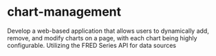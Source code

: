 # chart-management
Develop a web-based application that allows users to dynamically add, remove, and modify charts on a page, with each chart being highly configurable. Utilizing the FRED Series API for data sources
